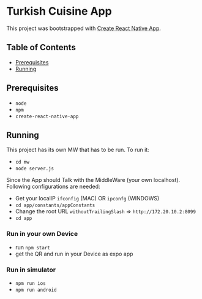 # Turkish Cuisine App

This project was bootstrapped with [Create React Native App](https://github.com/react-community/create-react-native-app).

## Table of Contents


* [Prerequisites](#available-scripts)
* [Running](#running)


## Prerequisites

* `node`
* `npm`
* `create-react-native-app`

## Running


This project has its own MW that has to be run. To run it:

* `cd mw`
* `node server.js`

Since the App should Talk with the MiddleWare (your own localhost). Following configurations are needed:

* Get your localIP `ifconfig` (MAC) OR `ipconfg` (WINDOWS)
* `cd app/constants/appConstants`
* Change the root URL `withoutTrailingSlash` => `http://172.20.10.2:8099`
* `cd app`

### Run in your own Device

* run `npm start`
* get the QR and run in your Device as expo app


### Run in simulator

* `npm run ios`
* `npm run android`

